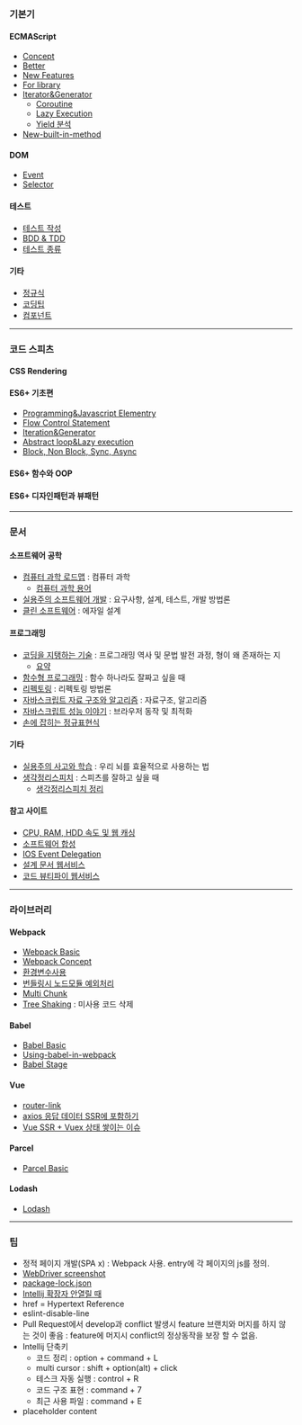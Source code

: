 ### 기본기
#### ECMAScript
* [Concept](https://github.com/ChoDragon9/posts/wiki/Concept)
* [Better](https://github.com/ChoDragon9/posts/wiki/Better)
* [New Features](https://github.com/ChoDragon9/posts/wiki/New+Features)
* [For library](https://github.com/ChoDragon9/posts/wiki/For+library)
* [Iterator&Generator](https://github.com/ChoDragon9/posts/wiki/Iterator&Generator)
  * [Coroutine](https://github.com/ChoDragon9/posts/wiki/Coroutine)
  * [Lazy Execution](https://github.com/ChoDragon9/posts/wiki/Lazy-Execution)
  * [Yield 분석](https://github.com/ChoDragon9/posts/wiki/Yield-분석)
* [New-built-in-method](https://github.com/ChoDragon9/posts/wiki/New-built-in-method)

#### DOM
* [Event](https://github.com/ChoDragon9/posts/wiki/Event)
* [Selector](https://github.com/ChoDragon9/posts/wiki/Selector)

#### 테스트
* [테스트 작성](https://github.com/ChoDragon9/posts/wiki/테스트-작성)
* [BDD & TDD](https://github.com/ChoDragon9/posts/wiki/BDD-&-TDD)
* [테스트 종류](https://github.com/ChoDragon9/posts/wiki/%ED%85%8C%EC%8A%A4%ED%8A%B8-%EC%A2%85%EB%A5%98)

#### 기타
* [정규식](https://github.com/ChoDragon9/posts/wiki/정규식)
* [코딩팁](https://github.com/ChoDragon9/posts/wiki/코딩팁)
* [컴포넌트](https://github.com/ChoDragon9/posts/wiki/%EC%BB%B4%ED%8F%AC%EB%84%8C%ED%8A%B8)

***
### 코드 스피츠
#### CSS Rendering
#### ES6+ 기초편
* [Programming&Javascript Elementry](https://github.com/ChoDragon9/posts/wiki/Programming&Javascript-Elementry)
* [Flow Control Statement](https://github.com/ChoDragon9/posts/wiki/Flow-Control-Statement)
* [Iteration&Generator](https://github.com/ChoDragon9/posts/wiki/Iteration&Generator)
* [Abstract loop&Lazy execution](https://github.com/ChoDragon9/posts/wiki/Abstract-loop&Lazy-execution)
* [Block, Non Block, Sync, Async](https://github.com/ChoDragon9/posts/wiki/Block,-Non-Block,-Sync,-Async)
#### ES6+ 함수와 OOP
#### ES6+ 디자인패턴과 뷰패턴
***
### 문서
#### 소프트웨어 공학
* [컴퓨터 과학 로드맵](http://book.naver.com/bookdb/book_detail.nhn?bid=13496659) : 컴퓨터 과학
  * [컴퓨터 과학 용어](https://github.com/ChoDragon9/posts/wiki/%EC%BB%B4%ED%93%A8%ED%84%B0-%EA%B3%BC%ED%95%99-%EC%9A%A9%EC%96%B4)
* [실용주의 소프트웨어 개발](http://book.naver.com/bookdb/book_detail.nhn?bid=11885425) : 요구사항, 설계, 테스트, 개발 방법론
* [클린 소프트웨어](http://book.naver.com/bookdb/book_detail.nhn?bid=12035385) : 에자일 설계

#### 프로그래밍
* [코딩을 지탱하는 기술](http://book.naver.com/bookdb/book_detail.nhn?bid=7317474) : 프로그래밍 역사 및 문법 발전 과정, 형이 왜 존재하는 지
  * [요약](https://github.com/ChoDragon9/posts/wiki/코딩을-지탱하는-기술-요약)
* [함수형 프로그래밍](http://book.naver.com/bookdb/book_detail.nhn?device=pc&bid=12800140) : 함수 하나라도 잘짜고 싶을 때
* [리펙토링](http://book.naver.com/bookdb/book_detail.nhn?device=pc&bid=7047630) : 리펙토링 방법론
* [자바스크립트 자료 구조와 알고리즘](http://book.naver.com/bookdb/book_detail.nhn?device=pc&bid=9755482) : 자료구조, 알고리즘
* [자바스크립트 성능 이야기](http://book.naver.com/bookdb/book_detail.nhn?device=pc&bid=7006583) : 브라우저 동작 및 최적화
* [손에 잡히는 정규표현식](http://www.kyobobook.co.kr/product/detailViewKor.laf?barcode=9788991268630&n_media=27758&n_query=%EC%86%90%EC%97%90%EC%9E%A1%ED%9E%88%EB%8A%94%EC%A0%95%EA%B7%9C%ED%91%9C%ED%98%84%EC%8B%9D&n_rank=2&n_ad_group=grp-m001-01-000000208662314&n_ad=nad-a001-01-000000015636516&n_keyword_id=nkw-m001-01-000000286044841&n_keyword=%EC%86%90%EC%97%90%EC%9E%A1%ED%9E%88%EB%8A%94%EC%A0%95%EA%B7%9C%ED%91%9C%ED%98%84%EC%8B%9D&n_campaign_type=1&NaPm=ct%3Djkae01lk%7Cci%3D0z00000ZZk1pb2DmMf0O%7Ctr%3Dsa%7Chk%3D0ebbcffa27e2b8af6ac18d0d59251878ed443964)

#### 기타
* [실용주의 사고와 학습](http://book.naver.com/bookdb/book_detail.nhn?device=pc&bid=9720757) : 우리 뇌를 효율적으로 사용하는 법
* [생각정리스피치](https://book.naver.com/bookdb/book_detail.nhn?bid=12896858) : 스피츠를 잘하고 싶을 때
  * [생각정리스피치 정리](https://github.com/ChoDragon9/posts/wiki/생각정리스피치-정리)

#### 참고 사이트
* [CPU, RAM, HDD 속도 및 웹 캐싱](https://mingrammer.com/translation-the-hidden-components-of-web-caching/)
* [소프트웨어 합성](https://midojeong.github.io/2018/04/28/composing-software-translation-epilogue/)
* [IOS Event Delegation](http://gravitydept.com/blog/js-click-event-bubbling-on-ios)
* [설계 문서 웹서비스](https://www.draw.io/)
* [코드 뷰티파이 웹서비스](http://jsbeautifier.org/)
***
### 라이브러리
#### Webpack
* [Webpack Basic](https://github.com/ChoDragon9/es6/wiki/Webpack+Basic)
* [Webpack Concept](https://github.com/ChoDragon9/es6/wiki/Webpack+Concept)
* [환경변수사용](https://github.com/ChoDragon9/posts/wiki/%ED%99%98%EA%B2%BD-%EB%B3%80%EC%88%98-%EC%82%AC%EC%9A%A9)
* [번들링시 노드모듈 예외처리](https://github.com/ChoDragon9/posts/wiki/%EB%B2%88%EB%93%A4%EB%A7%81%EC%8B%9C-%EB%85%B8%EB%93%9C%EB%AA%A8%EB%93%88-%EC%98%88%EC%99%B8%EC%B2%98%EB%A6%AC)
* [Multi Chunk](https://github.com/ChoDragon9/posts/wiki/Multi-chunk-file)
* [Tree Shaking](https://webpack.js.org/guides/tree-shaking/) : 미사용 코드 삭제

#### Babel
* [Babel Basic](https://github.com/ChoDragon9/es6/wiki/Babel+Basic)
* [Using-babel-in-webpack](https://github.com/ChoDragon9/posts/wiki/Using-babel-in-webpack)
* [Babel Stage](https://github.com/ChoDragon9/posts/wiki/Babel-Stage)

#### Vue
* [router-link](https://github.com/ChoDragon9/posts/wiki/router-link)
* [axios 응답 데이터 SSR에 포함하기](https://github.com/ChoDragon9/posts/wiki/axios-%EC%9D%91%EB%8B%B5-%EB%8D%B0%EC%9D%B4%ED%84%B0-SSR%EC%97%90-%ED%8F%AC%ED%95%A8%ED%95%98%EA%B8%B0)
* [Vue SSR + Vuex 상태 쌓이는 이슈](https://github.com/ChoDragon9/posts/wiki/%5BVue-SSR---Vuex%5D-상태-쌓이는-이슈)

#### Parcel
* [Parcel Basic](https://github.com/ChoDragon9/es6/wiki/Parcel+Basic)

#### Lodash
* [Lodash](https://github.com/ChoDragon9/es6/wiki/lodash)

***

### 팁
* 정적 페이지 개발(SPA x) : Webpack 사용. entry에 각 페이지의 js를 정의.
* [WebDriver screenshot](https://github.com/ChoDragon9/posts/wiki/WebDriver-screenshot)
* [package-lock.json](https://github.com/ChoDragon9/posts/wiki/package-lock.json)
* [Intellij 확장자 안열릴 때](https://github.com/ChoDragon9/posts/wiki/%5Bintellij%5D-확장자-안열릴-때)
* href = Hypertext Reference
* eslint-disable-line
* Pull Request에서 develop과 conflict 발생시 feature 브랜치와 머지를 하지 않는 것이 좋음 : feature에 머지시 conflict의 정상동작을 보장 할 수 없음.
* Intellij 단축키
  - 코드 정리 : option + command + L
  - multi cursor : shift + option(alt) + click
  - 테스크 자동 실행 : control + R
  - 코드 구조 표현 : command + 7
  - 최근 사용 파일 : command + E
* placeholder content